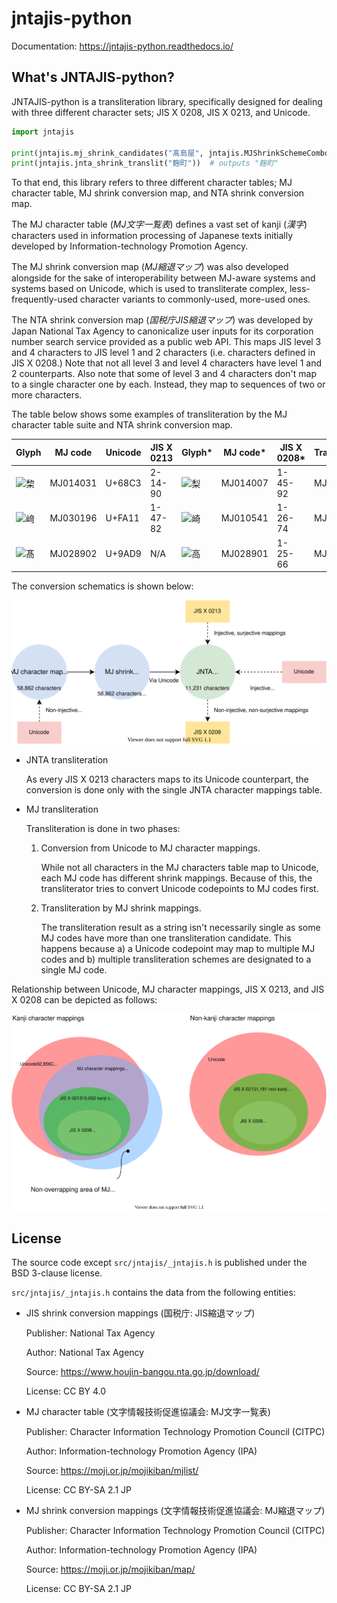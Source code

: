 # jntajis-python

Documentation: https://jntajis-python.readthedocs.io/

## What's JNTAJIS-python?

JNTAJIS-python is a transliteration library, specifically designed for dealing with three different character sets; JIS X 0208, JIS X 0213, and Unicode.

```python
import jntajis

print(jntajis.mj_shrink_candidates("髙島屋", jntajis.MJShrinkSchemeCombo.JIS_INCORPORATION_UCS_UNIFICATION_RULE))  # outputs ["高島屋", "髙島屋"]
print(jntajis.jnta_shrink_translit("麴町"))  # outputs "麹町"
```

To that end, this library refers to three different character tables; MJ character table, MJ shrink conversion map, and NTA shrink conversion map.

The MJ character table (*MJ文字一覧表*) defines a vast set of kanji (*漢字*) characters used in information processing of Japanese texts initially developed by Information-technology Promotion Agency.

The MJ shrink conversion map (*MJ縮退マップ*) was also developed alongside for the sake of interoperability between MJ-aware systems and systems based on Unicode, which is used to transliterate complex, less-frequently-used character variants to commonly-used, more-used ones.

The NTA shrink conversion map (*国税庁JIS縮退マップ*) was developed by Japan National Tax Agency to canonicalize user inputs for its corporation number search service provided as a public web API.  This maps JIS level 3 and 4 characters to JIS level 1 and 2 characters (i.e. characters defined in JIS X 0208.)  Note that not all level 3 and level 4 characters have level 1 and 2 counterparts.  Also note that some of level 3 and 4 characters don't map to a single character one by each.  Instead, they map to sequences of two or more characters.

The table below shows some examples of transliteration by the MJ character table suite and NTA shrink conversion map.

| Glyph | MJ code | Unicode | JIS X 0213 | Glyph\* | MJ code\* | JIS X 0208\* | Transliterator |
| ----- | ------- | ------- | ---------- | ------ | ------- | ---------- | -------------- | 
| ![棃](https://moji.or.jp/mojikibansearch/img/MJ/MJ014031.png) | MJ014031 | U+68C3 | 2-14-90 | ![梨](https://moji.or.jp/mojikibansearch/img/MJ/MJ014007.png) | MJ014007 | 1-45-92 | MJ / JNTA |
| ![﨑](https://moji.or.jp/mojikibansearch/img/MJ/MJ030196.png) | MJ030196 | U+FA11 | 1-47-82 | ![崎](https://moji.or.jp/mojikibansearch/img/MJ/MJ010541.png) | MJ010541 | 1-26-74 | MJ / JNTA |
| ![髙](https://moji.or.jp/mojikibansearch/img/MJ/MJ028902.png) | MJ028902 | U+9AD9 | N/A | ![高](https://moji.or.jp/mojikibansearch/img/MJ/MJ028901.png) | MJ028901 | 1-25-66 | MJ |

The conversion schematics is shown below:

![](https://github.com/opencollector/jntajis-python/raw/main/docs/source/_static/images/mj-jnta.svg)

* JNTA transliteration

    As every JIS X 0213 characters maps to its Unicode counterpart, the conversion is done only with the single JNTA character mappings table.

* MJ transliteration

    Transliteration is done in two phases:

    1. Conversion from Unicode to MJ character mappings.

        While not all characters in the MJ characters table map to Unicode, each MJ code has different shrink mappings. Because of this, the transliterator tries to convert Unicode codepoints to MJ codes first.

    2. Transliteration by MJ shrink mappings.

        The transliteration result as a string isn't necessarily single as some MJ codes have more than one transliteration candidate. This happens because a) a Unicode codepoint may map to multiple MJ codes and b) multiple transliteration schemes are designated to a single MJ code.


Relationship between Unicode, MJ character mappings, JIS X 0213, and JIS X 0208 can be depicted as follows:

![](https://github.com/opencollector/jntajis-python/raw/main/docs/source/_static/images/relationships-character-mappings.svg)

## License

The source code except `src/jntajis/_jntajis.h` is published under the BSD 3-clause license.

`src/jntajis/_jntajis.h` contains the data from the following entities:

* JIS shrink conversion mappings (国税庁: JIS縮退マップ)

  Publisher: National Tax Agency

  Author: National Tax Agency

  Source: https://www.houjin-bangou.nta.go.jp/download/

  License: CC BY 4.0

* MJ character table (文字情報技術促進協議会: MJ文字一覧表)

  Publisher: Character Information Technology Promotion Council (CITPC)

  Author: Information-technology Promotion Agency (IPA)

  Source: https://moji.or.jp/mojikiban/mjlist/

  License: CC BY-SA 2.1 JP

* MJ shrink conversion mappings (文字情報技術促進協議会: MJ縮退マップ)

  Publisher: Character Information Technology Promotion Council (CITPC)

  Author: Information-technology Promotion Agency (IPA)

  Source: https://moji.or.jp/mojikiban/map/ 

  License: CC BY-SA 2.1 JP
